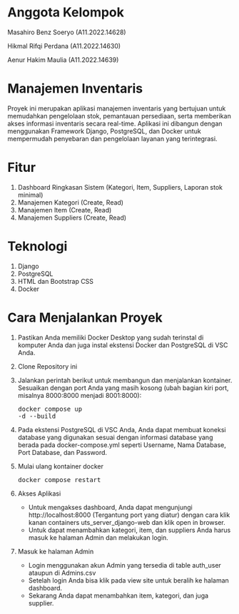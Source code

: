# Anggota Kelompok

Masahiro Benz Soeryo (A11.2022.14628)

Hikmal Rifqi Perdana (A11.2022.14630)

Aenur Hakim Maulia (A11.2022.14639)

# Manajemen Inventaris

Proyek ini merupakan aplikasi manajemen inventaris yang bertujuan untuk memudahkan pengelolaan stok, pemantauan persediaan, serta memberikan akses informasi inventaris secara real-time. Aplikasi ini dibangun dengan menggunakan Framework Django, PostgreSQL, dan Docker untuk mempermudah penyebaran dan pengelolaan layanan yang terintegrasi.

# Fitur

1. Dashboard Ringkasan Sistem (Kategori, Item, Suppliers, Laporan stok minimal)
2. Manajemen Kategori (Create, Read) 
3. Manajemen Item (Create, Read)
4. Manajemen Suppliers (Create, Read)

# Teknologi

1. Django
2. PostgreSQL
3. HTML dan Bootstrap CSS
4. Docker

# Cara Menjalankan Proyek

1. Pastikan Anda memiliki Docker Desktop yang sudah terinstal di komputer Anda dan juga instal ekstensi Docker dan PostgreSQL di VSC Anda.

2. Clone Repository ini

3. Jalankan perintah berikut untuk membangun dan menjalankan kontainer. Sesuaikan dengan port Anda yang masih kosong (ubah bagian kiri port, misalnya 8000:8000 menjadi 8001:8000): <pre>docker compose up -d --build</pre>

4. Pada ekstensi PostgreSQL di VSC Anda, Anda dapat membuat koneksi database yang digunakan sesuai dengan informasi database yang berada pada docker-compose.yml seperti Username, Nama Database, Port Database, dan Password.

5. Mulai ulang kontainer docker
   <pre>docker compose restart</pre>

6. Akses Aplikasi

   - Untuk mengakses dashboard, Anda dapat mengunjungi http://localhost:8000 (Tergantung port yang diatur) dengan cara klik kanan containers uts_server_django-web dan klik open in browser.
   - Untuk dapat menambahkan kategori, item, dan suppliers Anda harus masuk ke halaman Admin dan melakukan login.

7. Masuk ke halaman Admin

   - Login menggunakan akun Admin yang tersedia di table auth_user ataupun di Admins.csv
   - Setelah login Anda bisa klik pada view site untuk beralih ke halaman dashboard.
   - Sekarang Anda dapat menambahkan item, kategori, dan juga supplier.

